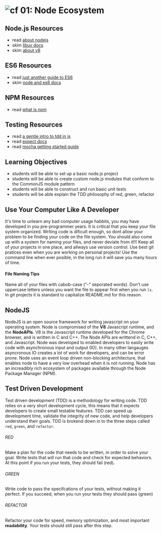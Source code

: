 ![cf](http://i.imgur.com/7v5ASc8.png) 01: Node Ecosystem
=====================================

## Node.js Resources
* read [about nodejs]
* skim [libuv docs]
* skim [about v8]

## ES6 Resources
* read [just another guide to ES6]
* skim [node and es6 docs]

## NPM Resources
* read [what is npm]

## Testing Resources
* read [a gentle intro to tdd in js]
* read [expect docs](http://chaijs.com/api/bdd/)
* read [mocha getting started guide]

## Learning Objectives
* students will be able to set up a basic node.js project
* students will be able to create custom node.js modules that conform to the CommonJS module pattern
* students will be able to construct and run basic unit tests
* students will be able explain the TDD philosophy of red, green, refactor

## Use Your Computer Like A Developer
It's time to unlearn any bad computer usage habbits, you may have developed in you pre-programmer years. It is critical that you keep your file system organized. Writing code is dificult enough, so dont allow your problem to be finding your code on the file system. You should also come up with a system for naming your files, and never deviate from it!!! Keep all of your projects in one place, and allways use version control. Use best git pratices even when you are working on personal projects! Use the command line when ever posible, in the long run it will save you many hours of time. 

#### File Naming Tips
Name all of your files with cabob-case ("-" seporated words). Don't use uppercase letters unless you want the file to appear first when you run `ls`. In git projects it is standard to capitalize README.md for this reason.

## NodeJS
NodeJS is an open source framework for writing javascript on your operating system. Node is compromised of the **V8** Javascript runtime, and the **NodeAPIs**. V8 is the Javascript runtime developed for the Chrome browser, and is written in C and C++. The Node APIs are writtend in C, C++, and Javascript. Node was developed to enabled developers to easily write code with asynchronous input and output (IO). In many other langauges asyncronous IO creates a lot of work for developers, and can be error prone. Node uses an event loop driven non-blocking architecture, that enables node to have a very low overhead when it is not running. Node has an increadibly rich ecosystem of packages available through the Node Package Manager (NPM). 

## Test Driven Development
Test driven development (TDD) is a methodology for writing code. TDD relies on a very short development cycle, this means that it expects developers to create small testable features. TDD can speed up development time, validate the integrity of new code, and help developers understand their goals. TDD is brokend down in to the three steps called `red`, `green`, and `refactor`.

###### RED
Make a plan for the code that needs to be written, in order to solve your goal. Write tests that will run that code and check for expected behaviors. At this point if you run your tests, they should fail (red).

###### GREEN
Write code to pass the specifcations of your tests, without making it perfect. If you succeed, when you run your tests they should pass (green) 

###### REFACTOR
Refactor your code for speed, memory optimization, and most important **readability**. Your tests should still pass after this step.

<!--links -->
[about nodejs]: https://nodejs.org/en/about/
[node and es6 docs]: https://nodejs.org/en/docs/es6/
[libuv docs]: https://github.com/libuv/libuv
[about v8]: https://developers.google.com/v8/
[what is npm]: https://docs.npmjs.com/getting-started/what-is-npm
[a gentle intro to tdd in js]: http://jrsinclair.com/articles/2016/gentle-introduction-to-javascript-tdd-intro/
[mocha getting started guide]: http://mochajs.org/#getting-started
[just another guide to ES6]: https://medium.com/sons-of-javascript/javascript-an-introduction-to-es6-1819d0d89a0f#.wb7rj1gin
